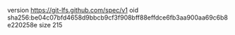 version https://git-lfs.github.com/spec/v1
oid sha256:be04c07bfd4658d9bbcb9cf3f908bff88effdce6fb3aa900aa69c6b8e220258e
size 215
